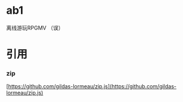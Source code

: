 # ab1
离线游玩RPGMV （误）
# 引用
### zip
[https://github.com/gildas-lormeau/zip.js](https://github.com/gildas-lormeau/zip.js)

